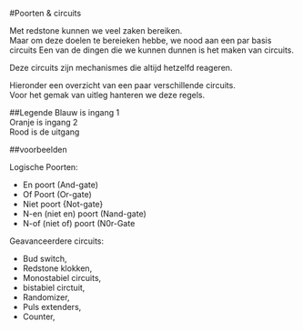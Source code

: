 #Poorten & circuits


Met redstone kunnen we veel zaken bereiken.  
Maar om deze  doelen te bereieken hebbe, we nood aan een par basis circuits
Een van de dingen die we kunnen dunnen is het maken van circuits.
         
Deze circuits zijn mechanismes die altijd hetzelfd reageren.

Hieronder een overzicht van een paar verschillende circuits.  
Voor het gemak van uitleg hanteren we deze regels.  

##Legende
Blauw is ingang 1  
Oranje is ingang 2  
Rood is de uitgang  

##voorbeelden
    
Logische Poorten:                       
- En poort              (And-gate)      
- Of Poort              (Or-gate)       
- Niet poort            {Not-gate}      
- N-en (niet en) poort  (Nand-gate)     
- N-of (niet of) poort  (N0r-Gate       
                                                                                
Geavanceerdere circuits:     
- Bud switch,   
- Redstone klokken,    
- Monostabiel circuits,    
- bistabiel circtuit,    
- Randomizer,    
- Puls extenders,     
- Counter,    

